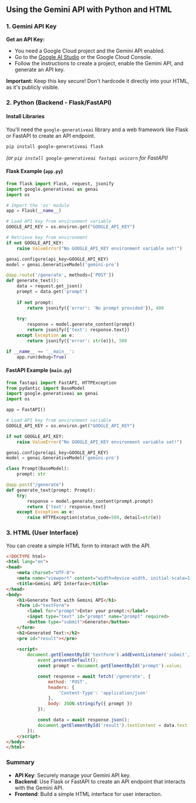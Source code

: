 
## Using the Gemini API with Python and HTML

### 1. Gemini API Key

**Get an API Key:**
- You need a Google Cloud project and the Gemini API enabled.
- Go to the [Google AI Studio](https://makersuite.google.com/app/apikey) or the Google Cloud Console.
- Follow the instructions to create a project, enable the Gemini API, and generate an API key.
  
**Important:** Keep this key secure! Don't hardcode it directly into your HTML, as it's publicly visible.

### 2. Python (Backend - Flask/FastAPI)

#### Install Libraries
You'll need the `google-generativeai` library and a web framework like Flask or FastAPI to create an API endpoint.

```bash
pip install google-generativeai flask
```
*(or `pip install google-generativeai fastapi uvicorn` for FastAPI)*

#### Flask Example (`app.py`)
```python
from flask import Flask, request, jsonify
import google.generativeai as genai
import os

# Import the 'os' module
app = Flask(__name__)

# Load API key from environment variable
GOOGLE_API_KEY = os.environ.get("GOOGLE_API_KEY")

# Retrieve key from environment
if not GOOGLE_API_KEY:
    raise ValueError("No GOOGLE_API_KEY environment variable set!")

genai.configure(api_key=GOOGLE_API_KEY)
model = genai.GenerativeModel('gemini-pro')

@app.route('/generate', methods=['POST'])
def generate_text():
    data = request.get_json()
    prompt = data.get('prompt')
    
    if not prompt:
        return jsonify({'error': 'No prompt provided'}), 400
    
    try:
        response = model.generate_content(prompt)
        return jsonify({'text': response.text})
    except Exception as e:
        return jsonify({'error': str(e)}), 500

if __name__ == '__main__':
    app.run(debug=True)
```

#### FastAPI Example (`main.py`)
```python
from fastapi import FastAPI, HTTPException
from pydantic import BaseModel
import google.generativeai as genai
import os

app = FastAPI()

# Load API key from environment variable
GOOGLE_API_KEY = os.environ.get("GOOGLE_API_KEY")

if not GOOGLE_API_KEY:
    raise ValueError("No GOOGLE_API_KEY environment variable set!")

genai.configure(api_key=GOOGLE_API_KEY)
model = genai.GenerativeModel('gemini-pro')

class Prompt(BaseModel):
    prompt: str

@app.post("/generate")
def generate_text(prompt: Prompt):
    try:
        response = model.generate_content(prompt.prompt)
        return {'text': response.text}
    except Exception as e:
        raise HTTPException(status_code=500, detail=str(e))
```

### 3. HTML (User Interface)

You can create a simple HTML form to interact with the API.

```html
<!DOCTYPE html>
<html lang="en">
<head>
    <meta charset="UTF-8">
    <meta name="viewport" content="width=device-width, initial-scale=1.0">
    <title>Gemini API Interface</title>
</head>
<body>
    <h1>Generate Text with Gemini API</h1>
    <form id="textForm">
        <label for="prompt">Enter your prompt:</label>
        <input type="text" id="prompt" name="prompt" required>
        <button type="submit">Generate</button>
    </form>
    <h2>Generated Text:</h2>
    <pre id="result"></pre>
    
    <script>
        document.getElementById('textForm').addEventListener('submit', async function(event) {
            event.preventDefault();
            const prompt = document.getElementById('prompt').value;

            const response = await fetch('/generate', {
                method: 'POST',
                headers: {
                    'Content-Type': 'application/json'
                },
                body: JSON.stringify({ prompt })
            });

            const data = await response.json();
            document.getElementById('result').textContent = data.text || data.error;
        });
    </script>
</body>
</html>
```

### Summary
- **API Key**: Securely manage your Gemini API key.
- **Backend**: Use Flask or FastAPI to create an API endpoint that interacts with the Gemini API.
- **Frontend**: Build a simple HTML interface for user interaction.